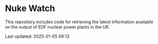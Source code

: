 # Nuke Watch

This repository includes code for retrieving the latest information available on the output of EDF nuclear power plants in the UK.

Last updated: 2025-01-05 09:13